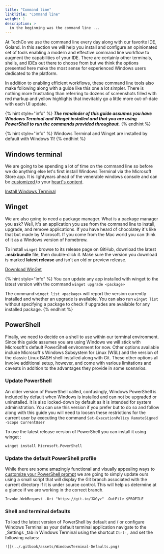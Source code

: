```yaml
---
title: "Command line"
linkTitle: "Command line"
weight: 1
description: >
  in the beginning was the command line ...
---
```


At TechCo we use the command line every day along with our favorite IDE, Goland. In this section we will help you install and configure an opinionated set of tools enabling a modern and effective command line workflow to augment the capabilities of your IDE. There are certainly other terminals, shells, and IDEs out there to choose from but we think the options presented here make the most sense for experienced Windows users dedicated to the platform.

In addition to enabling efficient workflows, these command line tools also make following along with a guide like this one a lot simpler. There is nothing more frustrating than referring to dozens of screenshots filled with red markup and yellow highlights that inevitably go a little more out-of-date with each UI update.

{% hint style="info" %}
_**The remainder of this guide assumes you have Windows Terminal and Winget installed and that you are using PowerShell to run the commands provided throughout.**_
{% endhint %}

{% hint style="info" %}
Windows Terminal and Winget are installed by default with Windows 11!
{% endhint %}

## **Windows terminal**

We are going to be spending a lot of time on the command line so before we do anything else let's first install Windows Terminal via the Microsoft Store app. It is lightyears ahead of the venerable windows console and can be [customized ](https://www.hanselman.com/blog/how-to-make-a-pretty-prompt-in-windows-terminal-with-powerline-nerd-fonts-cascadia-code-wsl-and-ohmyposh)to your [heart's content](https://www.hanselman.com/blog/my-ultimate-powershell-prompt-with-oh-my-posh-and-the-windows-terminal).

[Install Windows Terminal](https://aka.ms/terminal)

## **Winget**

We are also going to need a package manager. What is a package manager you ask? Well, it's an application you use from the command line to install, upgrade, and remove applications. If you have heard of chocolatey it's like that but made by Microsoft. If you come from the Mac world you can think of it as a Windows version of homebrew.

To install `winget` browse to its release page on GitHub, download the latest **.msixbundle** file, then double-click it. Make sure the version you download is marked **latest release** and isn't an old or preview release.

[Download WinGet](https://github.com/microsoft/winget-cli/releases)

{% hint style="info" %}
You can update any app installed with winget to the latest version with the command `winget upgrade <package>`

The command `winget list <package>` will report the version currently installed and whether an upgrade is available. You can also run `winget list` without specifying a package to check if upgrades are available for any installed package.
{% endhint %}

## **PowerShell**

Finally, we need to decide on a shell to use within our terminal environment. Since this guide assumes you are using Windows we will stick with Microsoft's default PowerShell environment for now. Other options available include Microsoft's Windows Subsystem for Linux (WSL) and the version of the classic Linux BASH shell installed along with Git. These other options all involve additional setup, however, and come with various limitations and caveats in addition to the advantages they provide in some scenarios.

### Update PowerShell

An older version of PowerShell called, confusingly, Windows PowerShell is included by default when Windows is installed and can not be upgraded or uninstalled. It is also locked-down by default as it is intended for system administration. You can use this version if you prefer but to do so and follow along with this guide you will need to loosen these restrictions for the current user by executing the command `Set-ExecutionPolicy RemoteSigned -Scope CurrentUser`

To use the latest release version of PowerShell you can install it using winget :

```
winget install Microsoft.PowerShell
```

### Update the default PowerShell profile

While there are some amazingly functional and visually appealing ways to [customize your PowerShell prompt](https://www.hanselman.com/blog/my-ultimate-powershell-prompt-with-oh-my-posh-and-the-windows-terminal) we are going to simply update ours using a small script that will display the Git branch associated with the current directory if it is under source control. This will help us determine at a glance if we are working in the correct branch.&#x20;

```
Invoke-WebRequest -Uri "https://git.io/JXGyz" -OutFile $PROFILE
```

### Shell and terminal defaults

To load the latest version of PowerShell by default and / or configure Windows Terminal as your default terminal application navigate to the _Settings _tab in Windows Terminal using the shortcut `Ctrl-,` and set the following values:

``![](../.gitbook/assets/WindowsTerminal-Defaults.png)``